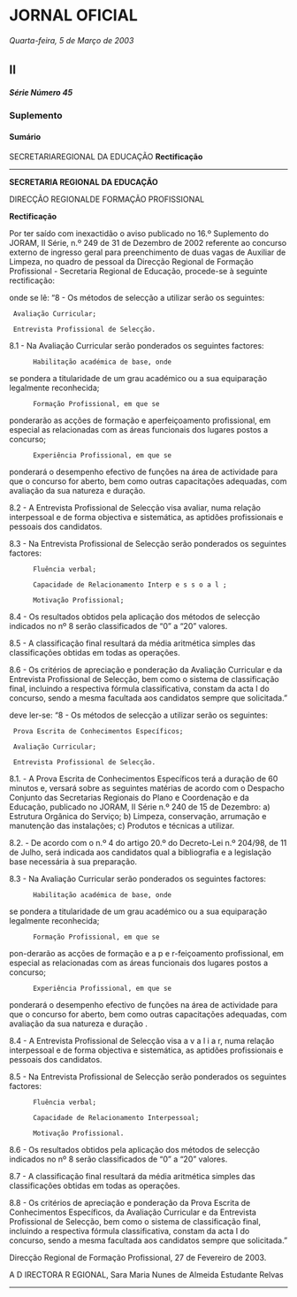 # JORNAL OFICIAL

###### Quarta-feira, 5 de Março de 2003

## II

##### Série Número 45

### **Suplemento**

#### **Sumário**

SECRETARIAREGIONAL DA EDUCAÇÃO
**Rectificação**




---

**SECRETARIA REGIONAL DA EDUCAÇÃO**


DIRECÇÃO REGIONALDE FORMAÇÃO PROFISSIONAL


**Rectificação**


Por ter saído com inexactidão o aviso publicado no 16.º
Suplemento do JORAM, II Série, n.º 249 de 31 de
Dezembro de 2002 referente ao concurso externo de
ingresso geral para preenchimento de duas vagas de
Auxiliar de Limpeza, no quadro de pessoal da Direcção
Regional de Formação Profissional - Secretaria Regional de
Educação, procede-se à seguinte rectificação:


onde se lê:
“8 - Os métodos de selecção a utilizar serão os seguintes:

     Avaliação Curricular;

     Entrevista Profissional de Selecção.


8.1 - Na Avaliação Curricular serão ponderados os
seguintes factores:

          Habilitação académica de base, onde
se pondera a titularidade de um grau
académico ou a sua equiparação
legalmente reconhecida;

          Formação Profissional, em que se
ponderarão as acções de formação e
aperfeiçoamento profissional, em
especial as relacionadas com as
áreas funcionais dos lugares postos a
concurso;

          Experiência Profissional, em que se
ponderará o desempenho efectivo
de funções na área de actividade
para que o concurso for aberto, bem
como outras capacitações adequadas, com avaliação da sua natureza e duração.


8.2 - A Entrevista Profissional de Selecção visa
avaliar, numa relação interpessoal e de forma
objectiva e sistemática, as aptidões profissionais e pessoais dos candidatos.


8.3 - Na Entrevista Profissional de Selecção serão
ponderados os seguintes factores:

          Fluência verbal;

          Capacidade de Relacionamento Interp e s s o a l ;

          Motivação Profissional;


8.4 - Os resultados obtidos pela aplicação dos
métodos de selecção indicados no nº 8 serão
classificados de “0” a “20” valores.


8.5 - A classificação final resultará da média aritmética simples das classificações obtidas em
todas as operações.


8.6 - Os critérios de apreciação e ponderação da
Avaliação Curricular e da Entrevista Profissional de Selecção, bem como o sistema de
classificação final, incluindo a respectiva
fórmula classificativa, constam da acta I do
concurso, sendo a mesma facultada aos candidatos sempre que solicitada.”


deve ler-se:
“8 - Os métodos de selecção a utilizar serão os seguintes:

     Prova Escrita de Conhecimentos Específicos;

     Avaliação Curricular;

     Entrevista Profissional de Selecção.



8.1. - A Prova Escrita de Conhecimentos Específicos terá a duração de 60 minutos e, versará sobre as seguintes matérias de acordo
com o Despacho Conjunto das Secretarias
Regionais do Plano e Coordenação e da Educação, publicado no JORAM, II Série n.º 240
de 15 de Dezembro:
a) Estrutura Orgânica do Serviço;
b) Limpeza, conservação, arrumação e
manutenção das instalações;
c) Produtos e técnicas a utilizar.


8.2. - De acordo com o n.º 4 do artigo 20.º do
Decreto-Lei n.º 204/98, de 11 de Julho, será
indicada aos candidatos qual a bibliografia e a
legislação base necessária à sua preparação.


8.3 - Na Avaliação Curricular serão ponderados os
seguintes factores:

          Habilitação académica de base, onde
se pondera a titularidade de um grau
académico ou a sua equiparação
legalmente reconhecida;

          Formação Profissional, em que se
pon-derarão as acções de formação e
a p e r-feiçoamento profissional, em
especial as relacionadas com as
áreas funcionais dos lugares postos a
concurso;

          Experiência Profissional, em que se
ponderará o desempenho efectivo de
funções na área de actividade para
que o concurso for aberto, bem como outras capacitações adequadas,
com avaliação da sua natureza e
duração .


8.4 - A Entrevista Profissional de Selecção visa
a v a l i a r, numa relação interpessoal e de forma
objectiva e sistemática, as aptidões profissionais
e pessoais dos candidatos.


8.5 - Na Entrevista Profissional de Selecção serão
ponderados os seguintes factores:

          Fluência verbal;

          Capacidade de Relacionamento Interpessoal;

          Motivação Profissional.


8.6 - Os resultados obtidos pela aplicação dos
métodos de selecção indicados no nº 8 serão
classificados de “0” a “20” valores.


8.7 - A classificação final resultará da média
aritmética simples das classificações obtidas
em todas as operações.


8.8 - Os critérios de apreciação e ponderação da
Prova Escrita de Conhecimentos Específicos,
da Avaliação Curricular e da Entrevista Profissional de Selecção, bem como o sistema de
classificação final, incluindo a respectiva
fórmula classificativa, constam da acta I do
concurso, sendo a mesma facultada aos candidatos sempre que solicitada.”


Direcção Regional de Formação Profissional, 27 de Fevereiro de 2003.


A D IRECTORA R EGIONAL, Sara Maria Nunes de Almeida
Estudante Relvas




---
